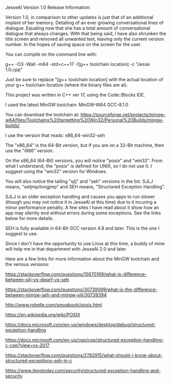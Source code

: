 JesseAI Version 1.0 Release Information:

Version 1.0, in comparison to other updates is just that of an additional implant of her memory. Detailing of an ever growing conversational lines of dialogue. Equaling now that she has a total amount of conversational dialogue that always changes. With that being said, I have also shrunken the title screen and removed all unwanted text, leaving only the current version number. In the hopes of saving space on the screen for the user.

You can compile on the command line with:

g++ -O3 -Wall -m64 -std=c++17 -I[g++ toolchain location] -c "Jesse 1.0.cpp"

Just be sure to replace "[g++ toolchain location] with the actual location of your g++ toolchain location (where the binary files are at).

This project was written in C++ ver 17, using the Code::Blocks IDE.

I used the latest MinGW toolchain: MinGW-W64 GCC-8.1.0

You can download the toolchain at: https://sourceforge.net/projects/mingw-w64/files/Toolchains%20targetting%20Win32/Personal%20Builds/mingw-builds/

I use the version that reads: x86_64-win32-seh

The "x86_64" is the 64-Bit version, but if you are on a 32-Bit machine, then use the "i686" version.

On the x86_64 (64-Bit) versions, you will notice "posix" and "win32". From what I understand, the "posix" is defined for UNIX, so I do not use it. I suggest using the "win32" version for Windows.

You will also notice the tailing "sjlj" and "seh" versions in the list. SJLJ means, "setjmp/longjmp" and SEH means, "Structured Exception Handling".

SJLJ is an older exception handling and causes you apps to run slower (though you may not notice it in JesseAI at this time) due to it incuring a minor performance penalty. A few sites I have read about it show how an app may silently end without errors during some exceptions. See the links below for more details.

SEH is fully available in 64-Bit GCC version 4.8 and later. This is the one I suggest to use.

Since I don't have the opportunity to use Linux at this time, a buddy of mine will help me in that department with JesseAI 2.0 and later.

Here are a few links for more information about the MinGW toolchain and the verious versions:

https://stackoverflow.com/questions/15670169/what-is-difference-between-sjlj-vs-dwarf-vs-seh

https://stackoverflow.com/questions/30739099/what-is-the-difference-between-mingw-seh-and-mingw-sjlj/30739394

http://www.robelle.com/smugbook/posix.html

https://en.wikipedia.org/wiki/POSIX

https://docs.microsoft.com/en-us/windows/desktop/debug/structured-exception-handling

https://docs.microsoft.com/en-us/cpp/cpp/structured-exception-handling-c-cpp?view=vs-2017

https://stackoverflow.com/questions/2782915/what-should-i-know-about-structured-exceptions-seh-in-c

https://www.itprotoday.com/security/structured-exception-handling-and-security
